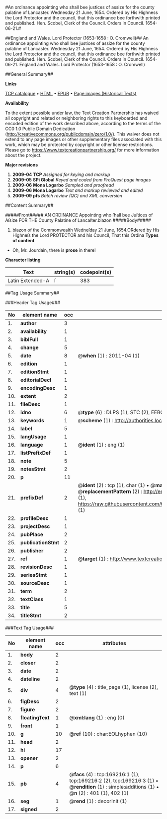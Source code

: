 #An ordinance appointing who shall bee justices of assize for the county palatine of Lancaster. Wednesday 21 June, 1654. Ordered by His Highness the Lord Protector and the council, that this ordinance bee forthwith printed and published. Hen. Scobel, Clerk of the Council. Orders in Council. 1654-06-21.#

##England and Wales. Lord Protector (1653-1658 : O. Cromwell)##
An ordinance appointing who shall bee justices of assize for the county palatine of Lancaster. Wednesday 21 June, 1654. Ordered by His Highness the Lord Protector and the council, that this ordinance bee forthwith printed and published. Hen. Scobel, Clerk of the Council.
Orders in Council. 1654-06-21.
England and Wales. Lord Protector (1653-1658 : O. Cromwell)

##General Summary##

**Links**

[TCP catalogue](http://www.ota.ox.ac.uk/tcp/)  • 
[HTML](http://tei.it.ox.ac.uk/tcp/Texts-HTML/free/A74/A74535.html)  • 
[EPUB](http://tei.it.ox.ac.uk/tcp/Texts-EPUB/free/A74/A74535.epub) • 
[Page images (Historical Texts)](https://historicaltexts.jisc.ac.uk/eebo-99869054e)

**Availability**

To the extent possible under law, the Text Creation Partnership has waived all copyright and related or neighboring rights to this keyboarded and encoded edition of the work described above, according to the terms of the CC0 1.0 Public Domain Dedication (http://creativecommons.org/publicdomain/zero/1.0/). This waiver does not extend to any page images or other supplementary files associated with this work, which may be protected by copyright or other license restrictions. Please go to https://www.textcreationpartnership.org/ for more information about the project.

**Major revisions**

1. __2009-04__ __TCP__ *Assigned for keying and markup*
1. __2009-05__ __SPi Global__ *Keyed and coded from ProQuest page images*
1. __2009-06__ __Mona Logarbo__ *Sampled and proofread*
1. __2009-06__ __Mona Logarbo__ *Text and markup reviewed and edited*
1. __2009-09__ __pfs__ *Batch review (QC) and XML conversion*

##Content Summary##

#####Front#####
AN ORDINANCE Appointing who ſhall bee Juſtices of Aſsize FOR THE County Palatine of Lancaſter.blazon
#####Body#####

1. blazon of the Commonwealth
Wedneſday 21 June, 1654.ORdered by His Highneſs the Lord PROTECTOR and his Council, That this Ordina
**Types of content**

  * Oh, Mr. Jourdain, there is **prose** in there!

**Character listing**


|Text|string(s)|codepoint(s)|
|---|---|---|
|Latin Extended-A|ſ|383|

##Tag Usage Summary##

###Header Tag Usage###

|No|element name|occ|attributes|
|---|---|---|---|
|1.|__author__|3||
|2.|__availability__|1||
|3.|__biblFull__|1||
|4.|__change__|5||
|5.|__date__|8| @__when__ (1) : 2011-04 (1)|
|6.|__edition__|1||
|7.|__editionStmt__|1||
|8.|__editorialDecl__|1||
|9.|__encodingDesc__|1||
|10.|__extent__|2||
|11.|__fileDesc__|1||
|12.|__idno__|6| @__type__ (6) : DLPS (1), STC (2), EEBO-CITATION (1), PROQUEST (1), VID (1)|
|13.|__keywords__|1| @__scheme__ (1) : http://authorities.loc.gov/ (1)|
|14.|__label__|5||
|15.|__langUsage__|1||
|16.|__language__|1| @__ident__ (1) : eng (1)|
|17.|__listPrefixDef__|1||
|18.|__note__|5||
|19.|__notesStmt__|2||
|20.|__p__|11||
|21.|__prefixDef__|2| @__ident__ (2) : tcp (1), char (1)  •  @__matchPattern__ (2) : ([0-9\-]+):([0-9IVX]+) (1), (.+) (1)  •  @__replacementPattern__ (2) : http://eebo.chadwyck.com/downloadtiff?vid=$1&page=$2 (1), https://raw.githubusercontent.com/textcreationpartnership/Texts/master/tcpchars.xml#$1 (1)|
|22.|__profileDesc__|1||
|23.|__projectDesc__|1||
|24.|__pubPlace__|2||
|25.|__publicationStmt__|2||
|26.|__publisher__|2||
|27.|__ref__|1| @__target__ (1) : http://www.textcreationpartnership.org/docs/. (1)|
|28.|__revisionDesc__|1||
|29.|__seriesStmt__|1||
|30.|__sourceDesc__|1||
|31.|__term__|2||
|32.|__textClass__|1||
|33.|__title__|5||
|34.|__titleStmt__|2||


###Text Tag Usage###

|No|element name|occ|attributes|
|---|---|---|---|
|1.|__body__|2||
|2.|__closer__|2||
|3.|__date__|2||
|4.|__dateline__|2||
|5.|__div__|4| @__type__ (4) : title_page (1), license (2), text (1)|
|6.|__figDesc__|2||
|7.|__figure__|2||
|8.|__floatingText__|1| @__xml:lang__ (1) : eng (0)|
|9.|__front__|1||
|10.|__g__|10| @__ref__ (10) : char:EOLhyphen (10)|
|11.|__head__|2||
|12.|__hi__|17||
|13.|__opener__|2||
|14.|__p__|6||
|15.|__pb__|4| @__facs__ (4) : tcp:169216:1 (1), tcp:169216:2 (2), tcp:169216:3 (1)  •  @__rendition__ (1) : simple:additions (1)  •  @__n__ (2) : 401 (1), 402 (1)|
|16.|__seg__|1| @__rend__ (1) : decorInit (1)|
|17.|__signed__|2||
